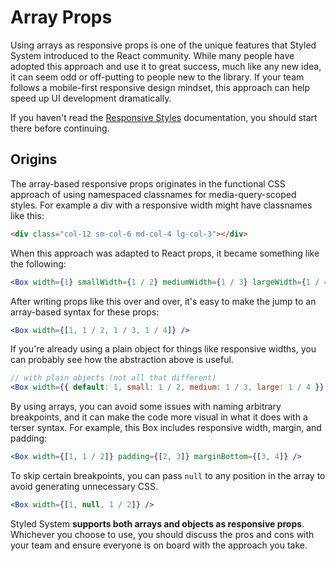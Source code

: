 # Array Props

Using arrays as responsive props is one of the unique features that Styled System introduced to the React community.
While many people have adopted this approach and use it to great success, much like any new idea,
it can seem odd or off-putting to people new to the library.
If your team follows a mobile-first responsive design mindset,
this approach can help speed up UI development dramatically.

If you haven't read the [Responsive Styles](/responsive-styles) documentation,
you should start there before continuing.

## Origins

The array-based responsive props originates in the functional CSS approach of using namespaced classnames for media-query-scoped styles.
For example a div with a responsive width might have classnames like this:

```html
<div class="col-12 sm-col-6 md-col-4 lg-col-3"></div>
```

When this approach was adapted to React props, it became something like the following:

```jsx
<Box width={1} smallWidth={1 / 2} mediumWidth={1 / 3} largeWidth={1 / 4} />
```

After writing props like this over and over, it's easy to make the jump to an array-based syntax for these props:

```jsx
<Box width={[1, 1 / 2, 1 / 3, 1 / 4]} />
```

If you're already using a plain object for things like responsive widths, you can probably see how the abstraction above is useful.

```jsx
// with plain objects (not all that different)
<Box width={{ default: 1, small: 1 / 2, medium: 1 / 3, large: 1 / 4 }} />
```

By using arrays, you can avoid some issues with naming arbitrary breakpoints,
and it can make the code more visual in what it does with a terser syntax.
For example, this Box includes responsive width, margin, and padding:

```jsx
<Box width={[1, 1 / 2]} padding={[2, 3]} marginBottom={[3, 4]} />
```

To skip certain breakpoints, you can pass `null` to any position in the array to avoid generating unnecessary CSS.

```jsx
<Box width={[1, null, 1 / 2]} />
```

Styled System **supports both arrays and objects as responsive props**.
Whichever you choose to use, you should discuss the pros and cons with your team and ensure everyone is on board with the approach you take.
